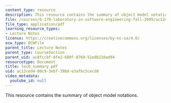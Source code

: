 ```yaml
---
content_type: resource
description: This resource contains the summary of object model notations.
file: /courses/6-170-laboratory-in-software-engineering-fall-2005/ac12ced400c93ebf39bde3afbc5cecdd_lec6_summary.pdf
file_type: application/pdf
learning_resource_types:
- Lecture Notes
license: https://creativecommons.org/licenses/by-nc-sa/4.0/
ocw_type: OCWFile
parent_title: Lecture Notes
parent_type: CourseSection
parent_uid: ac8fccbf-8fe2-680f-8769-51e8b210ad94
resourcetype: Document
title: lec6_summary.pdf
uid: ac12ced4-00c9-3ebf-39bd-e3afbc5cecdd
video_metadata:
  youtube_id: null
---
```

This resource contains the summary of object model notations.